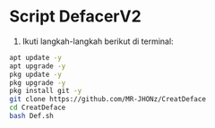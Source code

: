 # Script DefacerV2

1. Ikuti langkah-langkah berikut di terminal:

```bash
apt update -y
apt upgrade -y
pkg update -y
pkg upgrade -y
pkg install git -y
git clone https://github.com/MR-JHONz/CreatDeface
cd CreatDeface
bash Def.sh
